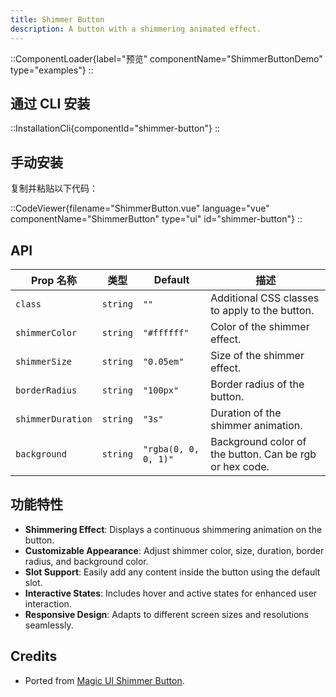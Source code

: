 ```yaml
---
title: Shimmer Button
description: A button with a shimmering animated effect.
---
```


::ComponentLoader{label="预览" componentName="ShimmerButtonDemo" type="examples"}
::

## 通过 CLI 安装

::InstallationCli{componentId="shimmer-button"}
::

## 手动安装

复制并粘贴以下代码：

::CodeViewer{filename="ShimmerButton.vue" language="vue" componentName="ShimmerButton" type="ui" id="shimmer-button"}
::

## API

| Prop 名称         | 类型     | Default              | 描述                                                    |
| ----------------- | -------- | -------------------- | ------------------------------------------------------- |
| `class`           | `string` | `""`                 | Additional CSS classes to apply to the button.          |
| `shimmerColor`    | `string` | `"#ffffff"`          | Color of the shimmer effect.                            |
| `shimmerSize`     | `string` | `"0.05em"`           | Size of the shimmer effect.                             |
| `borderRadius`    | `string` | `"100px"`            | Border radius of the button.                            |
| `shimmerDuration` | `string` | `"3s"`               | Duration of the shimmer animation.                      |
| `background`      | `string` | `"rgba(0, 0, 0, 1)"` | Background color of the button. Can be rgb or hex code. |

## 功能特性

- **Shimmering Effect**: Displays a continuous shimmering animation on the button.
- **Customizable Appearance**: Adjust shimmer color, size, duration, border radius, and background color.
- **Slot Support**: Easily add any content inside the button using the default slot.
- **Interactive States**: Includes hover and active states for enhanced user interaction.
- **Responsive Design**: Adapts to different screen sizes and resolutions seamlessly.

## Credits

- Ported from [Magic UI Shimmer Button](https://magicui.design/docs/components/shimmer-button).
